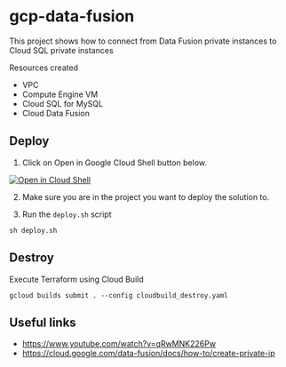 # gcp-data-fusion
This project shows how to connect from Data Fusion private instances to Cloud SQL private instances

Resources created
- VPC
- Compute Engine VM
- Cloud SQL for MySQL
- Cloud Data Fusion

## Deploy

1. Click on Open in Google Cloud Shell button below.
<a href="https://ssh.cloud.google.com/cloudshell/editor?cloudshell_git_repo=https%3A%2F%2Fgithub.com%2Fsylvioneto%2Fthree-tier-application" target="_new">
    <img alt="Open in Cloud Shell" src="https://gstatic.com/cloudssh/images/open-btn.svg">
</a>

2. Make sure you are in the project you want to deploy the solution to.

3. Run the `deploy.sh` script
```
sh deploy.sh
```

## Destroy
Execute Terraform using Cloud Build
```
gcloud builds submit . --config cloudbuild_destroy.yaml
```

## Useful links
- https://www.youtube.com/watch?v=qRwMNK226Pw
- https://cloud.google.com/data-fusion/docs/how-to/create-private-ip
